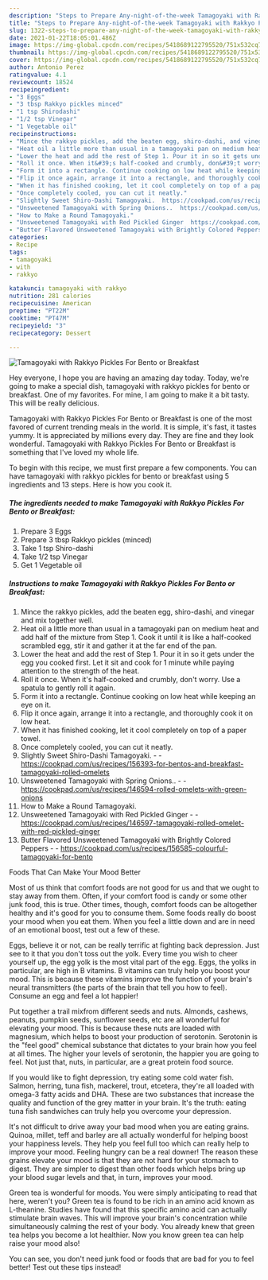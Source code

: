 ```yaml
---
description: "Steps to Prepare Any-night-of-the-week Tamagoyaki with Rakkyo Pickles For Bento or Breakfast"
title: "Steps to Prepare Any-night-of-the-week Tamagoyaki with Rakkyo Pickles For Bento or Breakfast"
slug: 1322-steps-to-prepare-any-night-of-the-week-tamagoyaki-with-rakkyo-pickles-for-bento-or-breakfast
date: 2021-01-22T18:05:01.486Z
image: https://img-global.cpcdn.com/recipes/5418689122795520/751x532cq70/tamagoyaki-with-rakkyo-pickles-for-bento-or-breakfast-recipe-main-photo.jpg
thumbnail: https://img-global.cpcdn.com/recipes/5418689122795520/751x532cq70/tamagoyaki-with-rakkyo-pickles-for-bento-or-breakfast-recipe-main-photo.jpg
cover: https://img-global.cpcdn.com/recipes/5418689122795520/751x532cq70/tamagoyaki-with-rakkyo-pickles-for-bento-or-breakfast-recipe-main-photo.jpg
author: Antonio Perez
ratingvalue: 4.1
reviewcount: 18524
recipeingredient:
- "3 Eggs"
- "3 tbsp Rakkyo pickles minced"
- "1 tsp Shirodashi"
- "1/2 tsp Vinegar"
- "1 Vegetable oil"
recipeinstructions:
- "Mince the rakkyo pickles, add the beaten egg, shiro-dashi, and vinegar and mix together well."
- "Heat oil a little more than usual in a tamagoyaki pan on medium heat and add half of the mixture from Step 1. Cook it until it is like a half-cooked scrambled egg, stir it and gather it at the far end of the pan."
- "Lower the heat and add the rest of Step 1. Pour it in so it gets under the egg you cooked first. Let it sit and cook for 1 minute while paying attention to the strength of the heat."
- "Roll it once. When it&#39;s half-cooked and crumbly, don&#39;t worry. Use a spatula to gently roll it again."
- "Form it into a rectangle. Continue cooking on low heat while keeping an eye on it."
- "Flip it once again, arrange it into a rectangle, and thoroughly cook it on low heat."
- "When it has finished cooking, let it cool completely on top of a paper towel."
- "Once completely cooled, you can cut it neatly."
- "Slightly Sweet Shiro-Dashi Tamagoyaki.  https://cookpad.com/us/recipes/156393-for-bentos-and-breakfast-tamagoyaki-rolled-omelets"
- "Unsweetened Tamagoyaki with Spring Onions..  https://cookpad.com/us/recipes/146594-rolled-omelets-with-green-onions"
- "How to Make a Round Tamagoyaki."
- "Unsweetened Tamagoyaki with Red Pickled Ginger  https://cookpad.com/us/recipes/146597-tamagoyaki-rolled-omelet-with-red-pickled-ginger"
- "Butter Flavored Unsweetened Tamagoyaki with Brightly Colored Peppers  https://cookpad.com/us/recipes/156585-colourful-tamagoyaki-for-bento"
categories:
- Recipe
tags:
- tamagoyaki
- with
- rakkyo

katakunci: tamagoyaki with rakkyo 
nutrition: 281 calories
recipecuisine: American
preptime: "PT22M"
cooktime: "PT47M"
recipeyield: "3"
recipecategory: Dessert

---
```



![Tamagoyaki with Rakkyo Pickles For Bento or Breakfast](https://img-global.cpcdn.com/recipes/5418689122795520/751x532cq70/tamagoyaki-with-rakkyo-pickles-for-bento-or-breakfast-recipe-main-photo.jpg)

Hey everyone, I hope you are having an amazing day today. Today, we're going to make a special dish, tamagoyaki with rakkyo pickles for bento or breakfast. One of my favorites. For mine, I am going to make it a bit tasty. This will be really delicious.

Tamagoyaki with Rakkyo Pickles For Bento or Breakfast is one of the most favored of current trending meals in the world. It is simple, it's fast, it tastes yummy. It is appreciated by millions every day. They are fine and they look wonderful. Tamagoyaki with Rakkyo Pickles For Bento or Breakfast is something that I've loved my whole life.




To begin with this recipe, we must first prepare a few components. You can have tamagoyaki with rakkyo pickles for bento or breakfast using 5 ingredients and 13 steps. Here is how you cook it.

<!--inarticleads1-->

##### The ingredients needed to make Tamagoyaki with Rakkyo Pickles For Bento or Breakfast:

1. Prepare 3 Eggs
1. Prepare 3 tbsp Rakkyo pickles (minced)
1. Take 1 tsp Shiro-dashi
1. Take 1/2 tsp Vinegar
1. Get 1 Vegetable oil




<!--inarticleads2-->

##### Instructions to make Tamagoyaki with Rakkyo Pickles For Bento or Breakfast:

1. Mince the rakkyo pickles, add the beaten egg, shiro-dashi, and vinegar and mix together well.
1. Heat oil a little more than usual in a tamagoyaki pan on medium heat and add half of the mixture from Step 1. Cook it until it is like a half-cooked scrambled egg, stir it and gather it at the far end of the pan.
1. Lower the heat and add the rest of Step 1. Pour it in so it gets under the egg you cooked first. Let it sit and cook for 1 minute while paying attention to the strength of the heat.
1. Roll it once. When it&#39;s half-cooked and crumbly, don&#39;t worry. Use a spatula to gently roll it again.
1. Form it into a rectangle. Continue cooking on low heat while keeping an eye on it.
1. Flip it once again, arrange it into a rectangle, and thoroughly cook it on low heat.
1. When it has finished cooking, let it cool completely on top of a paper towel.
1. Once completely cooled, you can cut it neatly.
1. Slightly Sweet Shiro-Dashi Tamagoyaki. -  - https://cookpad.com/us/recipes/156393-for-bentos-and-breakfast-tamagoyaki-rolled-omelets
1. Unsweetened Tamagoyaki with Spring Onions.. -  - https://cookpad.com/us/recipes/146594-rolled-omelets-with-green-onions
1. How to Make a Round Tamagoyaki.
1. Unsweetened Tamagoyaki with Red Pickled Ginger -  - https://cookpad.com/us/recipes/146597-tamagoyaki-rolled-omelet-with-red-pickled-ginger
1. Butter Flavored Unsweetened Tamagoyaki with Brightly Colored Peppers -  - https://cookpad.com/us/recipes/156585-colourful-tamagoyaki-for-bento




Foods That Can Make Your Mood Better


Most of us think that comfort foods are not good for us and that we ought to stay away from them. Often, if your comfort food is candy or some other junk food, this is true. Other times, though, comfort foods can be altogether healthy and it's good for you to consume them. Some foods really do boost your mood when you eat them. When you feel a little down and are in need of an emotional boost, test out a few of these.

Eggs, believe it or not, can be really terrific at fighting back depression. Just see to it that you don't toss out the yolk. Every time you wish to cheer yourself up, the egg yolk is the most vital part of the egg. Eggs, the yolks in particular, are high in B vitamins. B vitamins can truly help you boost your mood. This is because these vitamins improve the function of your brain's neural transmitters (the parts of the brain that tell you how to feel). Consume an egg and feel a lot happier!

Put together a trail mixfrom different seeds and nuts. Almonds, cashews, peanuts, pumpkin seeds, sunflower seeds, etc are all wonderful for elevating your mood. This is because these nuts are loaded with magnesium, which helps to boost your production of serotonin. Serotonin is the "feel good" chemical substance that dictates to your brain how you feel at all times. The higher your levels of serotonin, the happier you are going to feel. Not just that, nuts, in particular, are a great protein food source.

If you would like to fight depression, try eating some cold water fish. Salmon, herring, tuna fish, mackerel, trout, etcetera, they're all loaded with omega-3 fatty acids and DHA. These are two substances that increase the quality and function of the grey matter in your brain. It's the truth: eating tuna fish sandwiches can truly help you overcome your depression. 

It's not difficult to drive away your bad mood when you are eating grains. Quinoa, millet, teff and barley are all actually wonderful for helping boost your happiness levels. They help you feel full too which can really help to improve your mood. Feeling hungry can be a real downer! The reason these grains elevate your mood is that they are not hard for your stomach to digest. They are simpler to digest than other foods which helps bring up your blood sugar levels and that, in turn, improves your mood.

Green tea is wonderful for moods. You were simply anticipating to read that here, weren't you? Green tea is found to be rich in an amino acid known as L-theanine. Studies have found that this specific amino acid can actually stimulate brain waves. This will improve your brain's concentration while simultaneously calming the rest of your body. You already knew that green tea helps you become a lot healthier. Now you know green tea can help raise your mood also!

You can see, you don't need junk food or foods that are bad for you to feel better! Test out  these tips  instead!

